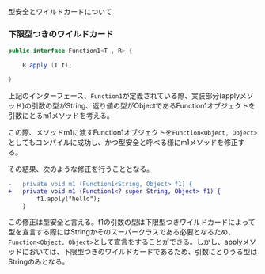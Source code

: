 型安全とワイルドカードについて


### 下限型つきのワイルドカード

```java
public interface Function1<T , R> {

    R apply (T t);

}
```

上記のインターフェース、`Function1`が定義されている際、実装部分(applyメソッド)の引数の型がString、返り値の型がObjectであるFunction1オブジェクトを引数にとるm1メソッドを考える。

この際、メソッドm1に渡すFunction1オブジェクトを`Function<Object, Object>`としてもコンパイルに成功し、かつ型安全と呼べる様にm1メソッドを修正する。

その結果、次のような修正を行うこととなる。


```diff
-   private void m1 (Function1<String, Object> f1) {
+   private void m1 (Function1<? super String, Object> f1) {
        f1.apply("hello");
    }
```


この修正は型安全と言える。f1の引数の型は下限型つきワイルドカードによって型を宣言する際にはStringかそのスーパークラスである必要となるため、`Function<Object, Object>`として宣言をすることができる。しかし、applyメソッドにおいては、下限型つきのワイルドカードであるため、引数にとりうる型はStringのみとなる。